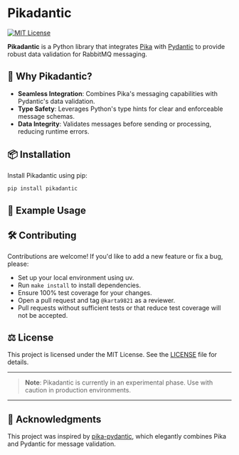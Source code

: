 # Pikadantic

[![MIT License](https://img.shields.io/badge/license-MIT-blue.svg)](LICENSE)

**Pikadantic** is a Python library that integrates [Pika](https://github.com/pika/pika/tree/main/pika) with [Pydantic](https://docs.pydantic.dev/latest/) to provide robust data validation for RabbitMQ messaging.

## 🚀 Why Pikadantic?

* **Seamless Integration**: Combines Pika's messaging capabilities with Pydantic's data validation.
* **Type Safety**: Leverages Python's type hints for clear and enforceable message schemas.
* **Data Integrity**: Validates messages before sending or processing, reducing runtime errors.

## 📦 Installation

Install Pikadantic using pip:

```bash
pip install pikadantic
```



## 🧩 Example Usage
<!-- TODO: Add examples -->

## 🛠️ Contributing

Contributions are welcome! If you'd like to add a new feature or fix a bug, please:
- Set up your local environment using uv.
- Run `make install` to install dependencies.
- Ensure 100% test coverage for your changes.
- Open a pull request and tag `@karta9821` as a reviewer.
- Pull requests without sufficient tests or that reduce test coverage will not be accepted.

## ⚖️ License

This project is licensed under the MIT License. See the [LICENSE](LICENSE) file for details.

---

> **Note**: Pikadantic is currently in an experimental phase. Use with caution in production environments.

---

## 🙏 Acknowledgments

This project was inspired by [pika-pydantic](https://github.com/ttamg/pika-pydantic/tree/main/pika_pydantic), which elegantly combines Pika and Pydantic for message validation.
